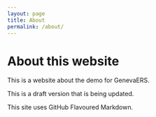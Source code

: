 ```yaml
---
layout: page
title: About
permalink: /about/
---
```


# About this website

This is a website about the demo for GenevaERS.


This is a draft version that is being updated.

This site uses GitHub Flavoured Markdown.